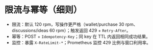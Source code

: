 ﻿# 限流与幂等（细则）

- 限流：默认 120 rpm，写操作更严格（wallet/purchase 30 rpm、discussions/ideas 60 rpm）；触发返回 429 + `Retry-After`。
- 幂等：POST + `Idempotency-Key`；同 key 在 TTL 内返回相同成功结果。
- 监控：暴露 `X-RateLimit-*`；Prometheus 监控 429 比例与窗口利用率。
